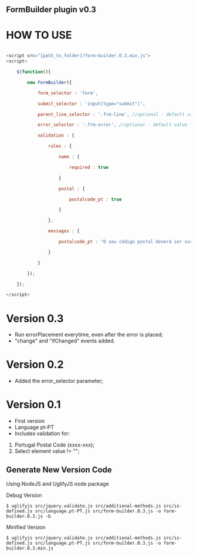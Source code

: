## FormBuilder plugin v0.3

# HOW TO USE

```javascript

<script src="[path_to_folder]/form-builder.0.3.min.js">
<script>

    $(function(){

        new FormBuilder({

            form_selector : 'form',

            submit_selector : 'input[type="submit"]',

            parent_line_selector : '.frm-line', //optional - default value ".form-group"

            error_selector : '.frm-error', //optional - default value ".frm-error"

            validation : {

                rules : {

                    name : {

                        required : true

                    }

                    postal : {

                        postalcode_pt : true

                    }

                },

                messages : {

                    postalcode_pt : "O seu código postal deverá ser xxxx-xxx"

                }

            }

        });

    });

</script>

```
# Version 0.3
- Run errorPlacement everytime, even after the error is placed;
- "change" and "ifChanged" events added.

# Version 0.2
- Added the error_selector parameter;

# Version 0.1
- First version
- Language pt-PT
- Includes validation for:
 1. Portugal Postal Code (xxxx-xxx);
 2. Select element value != "";


## Generate New Version Code
Using NodeJS and UglifyJS node package

Debug Version
```linux
$ uglifyjs src/jquery.validate.js src/additional-methods.js src/is-defined.js src/language.pt-PT.js src/form-builder.0.3.js -o form-builder.0.3.js -b
```

Minified Version
```linux
$ uglifyjs src/jquery.validate.js src/additional-methods.js src/is-defined.js src/language.pt-PT.js src/form-builder.0.3.js -o form-builder.0.3.min.js
```